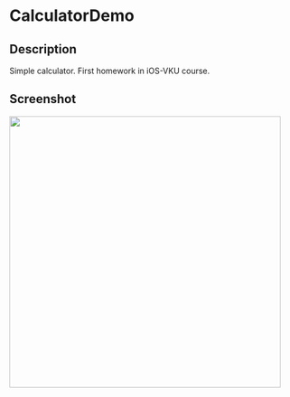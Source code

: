 # CalculatorDemo
## Description
Simple calculator. First homework in iOS-VKU course.
## Screenshot
<img src="https://cloud.githubusercontent.com/assets/1695403/18808661/c877fbf2-8270-11e6-9ed0-c0a358ddf6fe.png" height="480px" />
